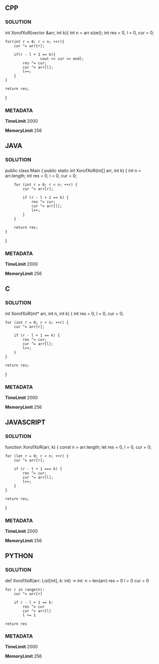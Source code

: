 ## CPP

### SOLUTION

int XorofXoR(vector<int> &arr, int k){
    int n = arr.size();
    int res = 0, l = 0, cur = 0;

    for(int r = 0; r < n; ++r){
        cur ^= arr[r];

        if(r - l + 1 == k){
                    cout << cur << endl;
            res ^= cur;
            cur ^= arr[l];
            l++;
        }
    }

    return res;
}


### METADATA

**TimeLimit**
2000

**MemoryLimit**
256

## JAVA

### SOLUTION

public class Main {
    public static int XorofXoR(int[] arr, int k) {
        int n = arr.length;
        int res = 0, l = 0, cur = 0;

        for (int r = 0; r < n; ++r) {
            cur ^= arr[r];

            if (r - l + 1 == k) {
                res ^= cur;
                cur ^= arr[l];
                l++;
            }
        }

        return res;
    }
}


### METADATA

**TimeLimit**
2000

**MemoryLimit**
256

## C

### SOLUTION

int XorofXoR(int* arr, int n, int k) {
    int res = 0, l = 0, cur = 0;

    for (int r = 0; r < n; ++r) {
        cur ^= arr[r];

        if (r - l + 1 == k) {
            res ^= cur;
            cur ^= arr[l];
            l++;
        }
    }

    return res;
}

### METADATA

**TimeLimit**
2000

**MemoryLimit**
256

## JAVASCRIPT

### SOLUTION

function XorofXoR(arr, k) {
    const n = arr.length;
    let res = 0, l = 0, cur = 0;

    for (let r = 0; r < n; ++r) {
        cur ^= arr[r];

        if (r - l + 1 === k) {
            res ^= cur;
            cur ^= arr[l];
            l++;
        }
    }

    return res;
}

### METADATA

**TimeLimit**
2000

**MemoryLimit**
256

## PYTHON

### SOLUTION


def XorofXoR(arr: List[int], k: int) -> int:
    n = len(arr)
    res = 0
    l = 0
    cur = 0

    for r in range(n):
        cur ^= arr[r]

        if r - l + 1 == k:
            res ^= cur
            cur ^= arr[l]
            l += 1

    return res

### METADATA

**TimeLimit**
2000

**MemoryLimit**
256
